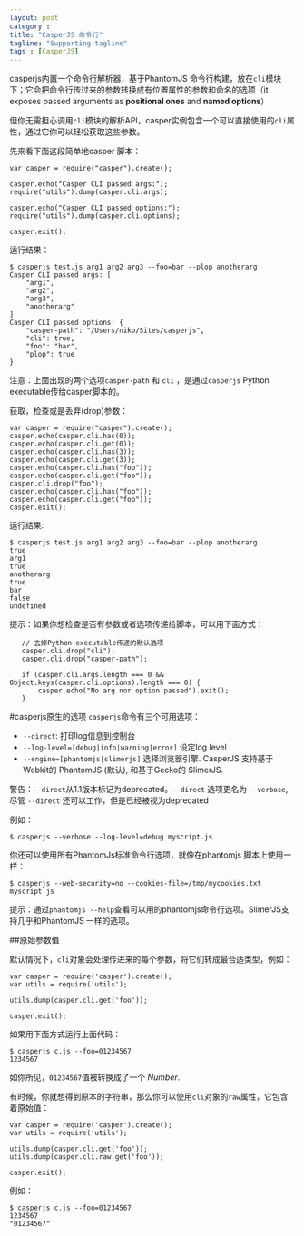 ```yaml
---
layout: post
category : 
title: "CasperJS 命令行"
tagline: "Supporting tagline"
tags : [CasperJS]
---
```

casperjs内置一个命令行解析器，基于PhantomJS 命令行构建，放在`cli`模块下；它会把命令行传过来的参数转换成有位置属性的参数和命名的选项（it exposes passed arguments as **positional ones** and **named options**）

但你无需担心调用`cli`模块的解析API，casper实例包含一个可以直接使用的`cli`属性，通过它你可以轻松获取这些参数。

先来看下面这段简单地casper 脚本：

    var casper = require("casper").create();

    casper.echo("Casper CLI passed args:");
    require("utils").dump(casper.cli.args);

    casper.echo("Casper CLI passed options:");
    require("utils").dump(casper.cli.options);

    casper.exit();

运行结果：

    $ casperjs test.js arg1 arg2 arg3 --foo=bar --plop anotherarg
    Casper CLI passed args: [
        "arg1",
        "arg2",
        "arg3",
        "anotherarg"
    ]
    Casper CLI passed options: {
        "casper-path": "/Users/niko/Sites/casperjs",
        "cli": true,
        "foo": "bar",
        "plop": true
    }

注意：上面出现的两个选项`casper-path` 和 `cli` ，是通过`casperjs` Python executable传给casper脚本的。

获取，检查或是丢弃(drop)参数：

    var casper = require("casper").create();
    casper.echo(casper.cli.has(0));
    casper.echo(casper.cli.get(0));
    casper.echo(casper.cli.has(3));
    casper.echo(casper.cli.get(3));
    casper.echo(casper.cli.has("foo"));
    casper.echo(casper.cli.get("foo"));
    casper.cli.drop("foo");
    casper.echo(casper.cli.has("foo"));
    casper.echo(casper.cli.get("foo"));
    casper.exit();

运行结果:


    $ casperjs test.js arg1 arg2 arg3 --foo=bar --plop anotherarg
    true
    arg1
    true
    anotherarg
    true
    bar
    false
    undefined

提示：如果你想检查是否有参数或者选项传递给脚本，可以用下面方式：


       // 去掉Python executable传递的默认选项 
       casper.cli.drop("cli");
       casper.cli.drop("casper-path");

       if (casper.cli.args.length === 0 && Object.keys(casper.cli.options).length === 0) {
           casper.echo("No arg nor option passed").exit();
       }

#casperjs原生的选项
`casperjs`命令有三个可用选项：

- ``--direct``: 打印log信息到控制台
- ``--log-level=[debug|info|warning|error]`` 设定log level
- ``--engine=[phantomjs|slimerjs]`` 选择浏览器引擎. CasperJS
  支持基于Webkit的 PhantomJS (默认), 和基于Gecko的 SlimerJS.

警告：`--direct`从1.1版本标记为deprecated。`--direct` 选项更名为 `--verbose`, 尽管 `--direct` 还可以工作，但是已经被视为deprecated

例如：

    $ casperjs --verbose --log-level=debug myscript.js


你还可以使用所有PhantomJs标准命令行选项，就像在phantomjs 脚本上使用一样：

    $ casperjs --web-security=no --cookies-file=/tmp/mycookies.txt myscript.js

提示：通过`phantomjs --help`查看可以用的phantomjs命令行选项。SlimerJS支持几乎和PhantomJS 一样的选项。

##原始参数值

默认情况下，`cli`对象会处理传进来的每个参数，将它们转成最合适类型，例如：

    var casper = require('casper').create();
    var utils = require('utils');

    utils.dump(casper.cli.get('foo'));

    casper.exit();

如果用下面方式运行上面代码：

    $ casperjs c.js --foo=01234567
    1234567

如你所见，`01234567`值被转换成了一个  *Number*.

有时候，你就想得到原本的字符串，那么你可以使用`cli`对象的`raw`属性，它包含着原始值：

    var casper = require('casper').create();
    var utils = require('utils');

    utils.dump(casper.cli.get('foo'));
    utils.dump(casper.cli.raw.get('foo'));

    casper.exit();

例如：

    $ casperjs c.js --foo=01234567
    1234567
    "01234567"





